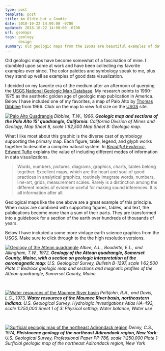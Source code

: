 ```yaml
---
type: post
template: post
title: An Oldie but a Goodie
date: 2018-10-22 14:00:00 -0700
updated: 2018-10-22 14:00:00 -0700
url: geomaps
tags: geology
      design
summary: Old geologic maps from the 1960s are beautiful examples of data visualization.
---
```


Old geologic maps have become somewhat of a fascination of mine. I
stumbled upon some at work and have been collecting my favorite
examples ever since. The color palettes and symbology speak to me,
plus they stand up well as examples of good data visualization.

I decided on my favorite era of the medium after an afternoon of
querying the [USGS National Geologic Map Database][mgmdb]. My research
points to 1960-1975 as the aesthetic golden age of geologic map
publication in America. Below I have included one of my favorites, a
map of Palo Alto by [Thomas Dibblee][tdb] from 1966. Click on the map
to view full size on the [USGS][USGS] site.

[![Palo Alto Quadrangle][palo-img]][palo-map]
*Dibblee, T.W., 1966, **Geologic map and sections of the Palo Alto 15'
quadrangle, California**: California Division of Mines and Geology,
Map Sheet 8, scale 1:62,500 Map Sheet 8: Geologic map.*

What I like most about this graphic is the diverse cast of symbology
supporting the primary map. Each figure, table, legend, and glyph
works together to describe a complex natural system. In *[Beautiful
Evidence][be-book]*, [Edward Tufte][tufte] explains the value of
including different modes of information in data visualizations.

<!-- Beautiful evidence pg. 131 -->
> Words, numbers, pictures, diagrams, graphics, charts, tables belong
> together. Excellent maps, which are the heart and soul of good
> practices in analytical graphics, routinely integrate words,
> numbers, line-art, grids, measurement scales. Rarely is a distinction
> among the different modes of evidence useful for making sound
> inferences. It is all information after all.

Geological maps like the one above are a great example of this
principle. When maps are combined with supporting figures, tables, and
text, the publications become more than a sum of their parts. They are
transformed into a guidebook for a section of the earth over hundreds
of thousands of years.

Below I have included a some more vintage earth science graphics from
the [USGS][USGS]. Make sure to click through to the the high
resolution versions.

[![Geology of the Attean quadrangle][attean-img]][attean-map]
*Albee, A.L., Boudette, E.L., and Allingham, T.W., 1972, **Geology of
the Attean quadrangle, Somerset County, Maine, with a section on
geologic interpretation of the aeromagnetic map**: U.S. Geological
Survey, Bulletin B-1297, scale 1:62,500 Plate 1: Bedrock geologic map
and sections and magnetic profiles of the Attean quadrangle, Somerset
County, Maine*

</br>

[![Water resources of the Maumee River basin][maumee-img]][maumee-map]
*Pettijohn, R.A., and Davis, L.G., 1973, **Water resources of the
Maumee River basin, northeastern Indiana**: U.S. Geological Survey,
Hydrologic Investigations Atlas HA-493, scale 1:250,000 Sheet 1 of 3:
Physical setting; Water balance; Water use*

</br>

[![Surficial geologic map of the northeast Adirondack region][adirondack-img]][adirondack-map]
*Denny, C.S., 1974, **Pleistocene geology of the northeast Adirondack
region, New York**: U.S. Geological Survey, Professional Paper PP-786,
scale 1:250,000 Plate 1: Surficial geologic map of the northeast
Adirondack region, New York*

[mgmdb]: https://ngmdb.usgs.gov/
[tdb]: https://en.wikipedia.org/wiki/Thomas_Dibblee
[palo-map]: https://ngmdb.usgs.gov/ngm-bin/pdp/zui_viewer.pl?id=20928
[tufte]: https://www.edwardtufte.com/tufte/
[be-book]: https://www.edwardtufte.com/tufte/books_be
[USGS]: https://www.usgs.gov/
[attean-map]: https://ngmdb.usgs.gov/ngm-bin/pdp/zui_viewer.pl?id=31610
[maumee-map]: https://ngmdb.usgs.gov/ngm-bin/pdp/zui_viewer.pl?id=30880
[adirondack-map]: https://ngmdb.usgs.gov/ngm-bin/pdp/zui_viewer.pl?id=55063

[palo-img]: /images/geomaps/palo-alto-geo.png
[attean-img]: /images/geomaps/attean-geo.png
[maumee-img]: /images/geomaps/maumee-geo.png
[adirondack-img]: /images/geomaps/adirondack-geo.png
